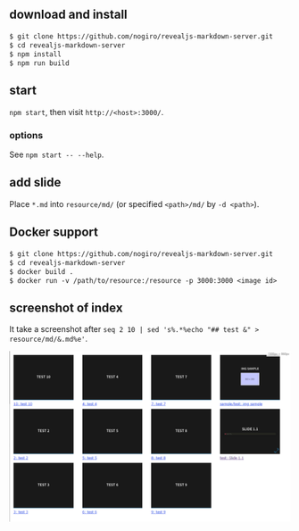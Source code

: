 ## download and install
```
$ git clone https://github.com/nogiro/revealjs-markdown-server.git
$ cd revealjs-markdown-server
$ npm install
$ npm run build
```

## start
`npm start`, then visit `http://<host>:3000/`.

### options
See `npm start -- --help`.

## add slide
Place `*.md` into `resource/md/` (or specified `<path>/md/` by `-d <path>`).

## Docker support
```
$ git clone https://github.com/nogiro/revealjs-markdown-server.git
$ cd revealjs-markdown-server
$ docker build .
$ docker run -v /path/to/resource:/resource -p 3000:3000 <image id>
```

## screenshot of index
It take a screenshot after `seq 2 10 | sed 's%.*%echo "## test &" > resource/md/&.md%e'`.

![](README/screenshot.png)

